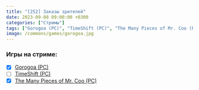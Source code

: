 ```yaml
---
title: "[252] Заказы зрителей"
date: 2023-09-08 09:00:00 +0300
categories: ["Стримы"]
tags: ["Gorogoa (PC)", "TimeShift (PC)", "The Many Pieces of Mr. Coo (PC)", "Игра пройдена"]
image: /commons/games/gorogoa.jpg
---
```


### Игры на стриме:
+ [x] [Gorogoa (PC)](/tags/gorogoa-pc)
+ [ ] [TimeShift (PC)](/tags/timeshift-pc)
+ [x] [The Many Pieces of Mr. Coo (PC)](/tags/the-many-pieces-of-mr-coo-pc)

